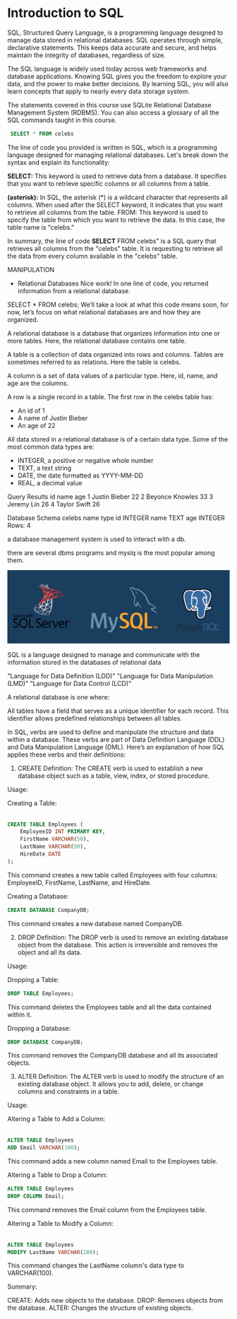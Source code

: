 # Introduction to SQL

SQL, Structured Query Language, is a programming language designed to manage data stored in relational databases. SQL operates through simple, declarative statements. This keeps data accurate and secure, and helps maintain the integrity of databases, regardless of size.

The SQL language is widely used today across web frameworks and database applications. Knowing SQL gives you the freedom to explore your data, and the power to make better decisions. By learning SQL, you will also learn concepts that apply to nearly every data storage system.

The statements covered in this course use SQLite Relational Database Management System (RDBMS). You can also access a glossary of all the SQL commands taught in this course.

```sql
 SELECT * FROM celebs
```

The line of code you provided is written in SQL, which is a programming language designed for managing relational databases. Let's break down the syntax and explain its functionality:

**SELECT:** This keyword is used to retrieve data from a database. It specifies that you want to retrieve specific columns or all columns from a table.

**(asterisk):** In SQL, the asterisk (\*) is a wildcard character that represents all columns. When used after the SELECT keyword, it indicates that you want to retrieve all columns from the table.
FROM: This keyword is used to specify the table from which you want to retrieve the data. In this case, the table name is "celebs."

In summary, the line of code **SELECT** FROM celebs" is a SQL query that retrieves all columns from the "celebs" table. It is requesting to retrieve all the data from every column available in the "celebs" table.

MANIPULATION

- Relational Databases
  Nice work! In one line of code, you returned information from a relational database.

SELECT \* FROM celebs;
We’ll take a look at what this code means soon, for now, let’s focus on what relational databases are and how they are organized.

A relational database is a database that organizes information into one or more tables. Here, the relational database contains one table.

A table is a collection of data organized into rows and columns. Tables are sometimes referred to as relations. Here the table is celebs.

A column is a set of data values of a particular type. Here, id, name, and age are the columns.

A row is a single record in a table. The first row in the celebs table has:

- An id of 1
- A name of Justin Bieber
- An age of 22

All data stored in a relational database is of a certain data type. Some of the most common data types are:

- INTEGER, a positive or negative whole number
- TEXT, a text string
- DATE, the date formatted as YYYY-MM-DD
- REAL, a decimal value

Query Results
id name age
1 Justin Bieber 22
2 Beyonce Knowles 33
3 Jeremy Lin 26
4 Taylor Swift 26

Database Schema
celebs
name type
id INTEGER
name TEXT
age INTEGER
Rows: 4

a database management system is used to interact with a db.

there are several dbms programs and myslq is the most popular among them.

![My Image](./images/dbms.png)

SQL is a language designed to manage and communicate with the information stored in the databases of relational data

"Language for Data Definition (LDD)"
"Language for Data Manipulation (LMD)"
"Language for Data Control (LCD)"

A relational database is one where:

All tables have a field that serves as a unique identifier for each record.
This identifier allows predefined relationships between all tables.

In SQL, verbs are used to define and manipulate the structure and data within a database. These verbs are part of Data Definition Language (DDL) and Data Manipulation Language (DML). Here’s an explanation of how SQL applies these verbs and their definitions:

1. CREATE
   Definition: The CREATE verb is used to establish a new database object such as a table, view, index, or stored procedure.

Usage:

Creating a Table:

```sql

CREATE TABLE Employees (
    EmployeeID INT PRIMARY KEY,
    FirstName VARCHAR(50),
    LastName VARCHAR(50),
    HireDate DATE
);
```

This command creates a new table called Employees with four columns: EmployeeID, FirstName, LastName, and HireDate.

Creating a Database:

```sql
CREATE DATABASE CompanyDB;
```

This command creates a new database named CompanyDB.

2. DROP
   Definition: The DROP verb is used to remove an existing database object from the database. This action is irreversible and removes the object and all its data.

Usage:

Dropping a Table:

```sql
DROP TABLE Employees;
```

This command deletes the Employees table and all the data contained within it.

Dropping a Database:

```sql
DROP DATABASE CompanyDB;
```

This command removes the CompanyDB database and all its associated objects.

3. ALTER
   Definition: The ALTER verb is used to modify the structure of an existing database object. It allows you to add, delete, or change columns and constraints in a table.

Usage:

Altering a Table to Add a Column:

```sql

ALTER TABLE Employees
ADD Email VARCHAR(100);

```

This command adds a new column named Email to the Employees table.

Altering a Table to Drop a Column:

```sql
ALTER TABLE Employees
DROP COLUMN Email;
```

This command removes the Email column from the Employees table.

Altering a Table to Modify a Column:

```sql

ALTER TABLE Employees
MODIFY LastName VARCHAR(100);
```

This command changes the LastName column's data type to VARCHAR(100).

Summary:

CREATE: Adds new objects to the database.
DROP: Removes objects from the database.
ALTER: Changes the structure of existing objects.
